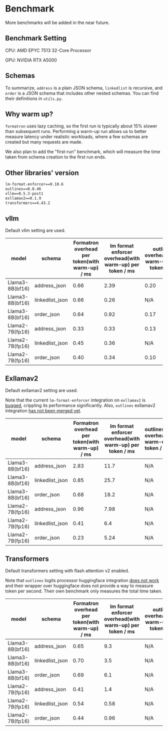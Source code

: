 # Benchmark

More benchmarks will be added in the
near future.

## Benchmark Setting

CPU: AMD EPYC 7513 32-Core Processor

GPU: NVIDIA RTX A5000

## Schemas

To summarize, `address` is a plain JSON schema, `linkedlist` is recursive,
and `order` is a JSON schema that includes other nested schemas.
You can find their definitions in `utils.py`.

## Why warm up?

`formatron` uses lazy caching,
so the first run is typically about 15% slower than subsequent runs.
Performing a warm-up run allows us to better measure latency under realistic workloads,
where a few schemas are created but many requests are made.

We also plan to add the "first-run" benchmark, which will measure the time taken from
schema creation to the first run ends.

## Other libraries' version

```txt
lm-format-enforcer==0.10.6
outlines==0.0.46
vllm==0.5.3-post1
exllamav2==0.1.9
transformers==4.43.2
```

## vllm

Default vllm setting are used.

| model           | schema          | Formatron overhead per token(with warm-up) / ms | lm format enforcer overhead(with warm-up) per token / ms | outlines overhead(with warm-up) per token / ms |
|-----------------|-----------------|-------------------------------------------------|----------------------------------------------------------|------------------------------------------------|
| Llama3-8B(bf16) | address_json    | 0.66                                            | 2.39                                                     | 0.20                                           |
| Llama3-8B(bf16) | linkedlist_json | 0.66                                            | 0.26                                                     | N/A                                            |
| Llama3-8B(bf16) | order_json      | 0.64                                            | 0.92                                                     | 0.17                                           |
| Llama2-7B(fp16) | address_json    | 0.33                                            | 0.33                                                     | 0.13                                           |
| Llama2-7B(fp16) | linkedlist_json | 0.45                                            | 0.36                                                     | N/A                                            |
| Llama2-7B(fp16) | order_json      | 0.40                                            | 0.34                                                     | 0.10                                           |

## Exllamav2

Default exllamav2 setting are used.

Note that the current `lm-format-enforcer` integration on `exllamav2` is [bugged](https://github.com/noamgat/lm-format-enforcer/issues/134),
crippling its performance significantly. Also, `outlines` exllamav2 integration [has not been merged yet](https://github.com/outlines-dev/outlines/issues/1009).

| model           | schema          | Formatron overhead per token(with warm-up) / ms | lm format enforcer overhead(with warm-up) per token / ms | outlines overhead(with warm-up) per token / ms |
|-----------------|-----------------|-------------------------------------------------|----------------------------------------------------------|:-----------------------------------------------|
| Llama3-8B(bf16) | address_json    | 2.83                                            | 11.7                                                     | N/A                                            |
| Llama3-8B(bf16) | linkedlist_json | 0.85                                            | 25.7                                                     | N/A                                            |
| Llama3-8B(bf16) | order_json      | 0.68                                            | 18.2                                                     | N/A                                            |
| Llama2-7B(fp16) | address_json    | 0.96                                            | 7.98                                                     | N/A                                            |
| Llama2-7B(fp16) | linkedlist_json | 0.41                                            | 6.4                                                      | N/A                                            |
| Llama2-7B(fp16) | order_json      | 0.23                                            | 5.24                                                     | N/A                                            |

## Transformers

Default transformers setting with flash attention v2 enabled.

Note that `outlines` logits processor huggingface integration [does not work](https://github.com/outlines-dev/outlines/issues/1115) and their
wrapper over huggingface does not provide a way to measure token per second. Their own benchmark
only measures the total time taken.

| model           | schema          | Formatron overhead per token(with warm-up) / ms | lm format enforcer overhead(with warm-up) per token / ms | outlines overhead(with warm-up) per token / ms |
|-----------------|-----------------|-------------------------------------------------|----------------------------------------------------------|------------------------------------------------|
| Llama3-8B(bf16) | address_json    | 0.65                                            | 9.3                                                      | N/A                                            |
| Llama3-8B(bf16) | linkedlist_json | 0.70                                            | 3.5                                                      | N/A                                            |
| Llama3-8B(bf16) | order_json      | 0.69                                            | 6.1                                                      | N/A                                            |
| Llama2-7B(fp16) | address_json    | 0.41                                            | 1.4                                                      | N/A                                            |
| Llama2-7B(fp16) | linkedlist_json | 0.54                                            | 0.58                                                     | N/A                                            |
| Llama2-7B(fp16) | order_json      | 0.44                                            | 0.96                                                     | N/A                                            |
